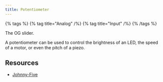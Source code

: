 ```yaml
---
title: Potentiometer
---
```


{% tags %}
{% tag title="Analog" /%}
{% tag title="Input" /%}
{% /tags %}

The OG slider.

A potentiometer can be used to control the brightness of an LED, the speed of a motor, or even the pitch of a piezo.

## Resources

- [Johnny-Five](https://johnny-five.io/api/sensor/)
